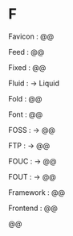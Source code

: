 # F

Favicon
: @@

Feed
: @@

Fixed
: @@

Fluid
: → Liquid

Fold
: @@

Font
: @@

FOSS
: → @@

FTP
: → @@

FOUC
: → @@

FOUT
: → @@

Framework
: @@

Frontend
: @@

@@